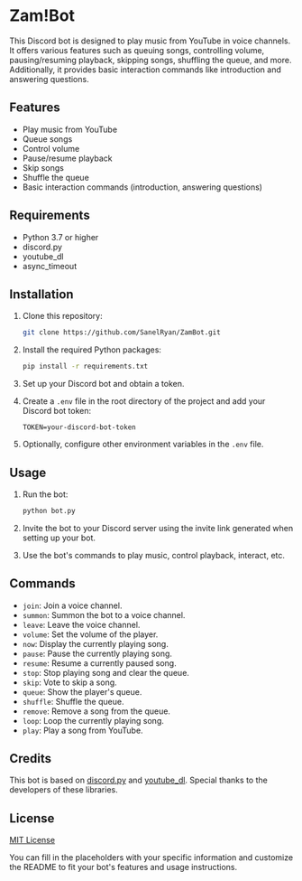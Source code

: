 # Zam!Bot

This Discord bot is designed to play music from YouTube in voice channels. It offers various features such as queuing songs, controlling volume, pausing/resuming playback, skipping songs, shuffling the queue, and more. Additionally, it provides basic interaction commands like introduction and answering questions.

## Features

- Play music from YouTube
- Queue songs
- Control volume
- Pause/resume playback
- Skip songs
- Shuffle the queue
- Basic interaction commands (introduction, answering questions)

## Requirements

- Python 3.7 or higher
- discord.py
- youtube_dl
- async_timeout

## Installation

1. Clone this repository:

   ```bash
   git clone https://github.com/SanelRyan/ZamBot.git
   ```

2. Install the required Python packages:

   ```bash
   pip install -r requirements.txt
   ```

3. Set up your Discord bot and obtain a token.

4. Create a `.env` file in the root directory of the project and add your Discord bot token:

   ```
   TOKEN=your-discord-bot-token
   ```

5. Optionally, configure other environment variables in the `.env` file.

## Usage

1. Run the bot:

   ```bash
   python bot.py
   ```

2. Invite the bot to your Discord server using the invite link generated when setting up your bot.

3. Use the bot's commands to play music, control playback, interact, etc.

## Commands

- `join`: Join a voice channel.
- `summon`: Summon the bot to a voice channel.
- `leave`: Leave the voice channel.
- `volume`: Set the volume of the player.
- `now`: Display the currently playing song.
- `pause`: Pause the currently playing song.
- `resume`: Resume a currently paused song.
- `stop`: Stop playing song and clear the queue.
- `skip`: Vote to skip a song.
- `queue`: Show the player's queue.
- `shuffle`: Shuffle the queue.
- `remove`: Remove a song from the queue.
- `loop`: Loop the currently playing song.
- `play`: Play a song from YouTube.

## Credits

This bot is based on [discord.py](https://github.com/Rapptz/discord.py) and [youtube_dl](https://github.com/ytdl-org/youtube-dl). Special thanks to the developers of these libraries.

## License

[MIT License](LICENSE)

You can fill in the placeholders with your specific information and customize the README to fit your bot's features and usage instructions.
